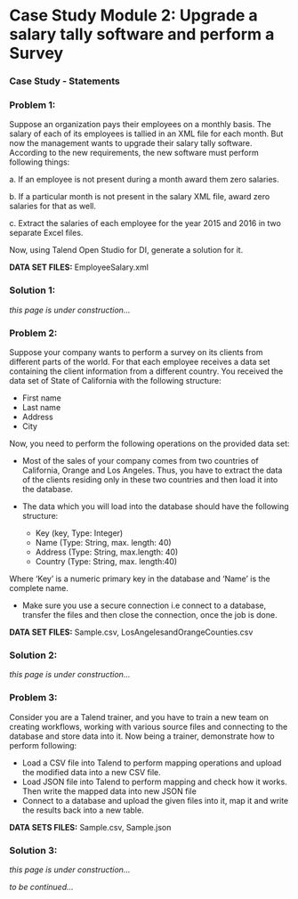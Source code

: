 # Case Study Module 2: Upgrade a salary tally software and perform a Survey

### Case Study - Statements

### Problem 1:

Suppose an organization pays their employees on a monthly basis. The salary of each of its employees is tallied in an XML file for each month. But now the management wants to upgrade their salary tally software. According to the new requirements, the new software must perform following things:

a. If an employee is not present during a month award them zero salaries.

b. If a particular month is not present in the salary XML file, award zero salaries for that as well.

c. Extract the salaries of each employee for the year 2015 and 2016 in two separate Excel files.

Now, using Talend Open Studio for DI, generate a solution for it.

**DATA SET FILES:** EmployeeSalary.xml

### Solution 1:

_this page is under construction..._ 

### Problem 2:

Suppose your company wants to perform a survey on its clients from different parts of the world. For that each employee receives a data set containing the client information from a different country. You received the data set of State of California with the following structure:
- First name
- Last name
- Address
- City

Now, you need to perform the following operations on the provided data set:
- Most of the sales of your company comes from two countries of California, Orange and Los Angeles. Thus, you have to extract the data of the clients residing only in these two countries and then load it into the database.
- The data which you will load into the database should have the following structure:

  - Key (key, Type: Integer)
  - Name (Type: String, max. length: 40)
  - Address (Type: String, max.length: 40) 
  - Country (Type: String, max. length:40)

Where ‘Key’ is a numeric primary key in the database and ‘Name’ is the complete name.

- Make sure you use a secure connection i.e connect to a database, transfer the files and then close the connection, once the job is done.

**DATA SET FILES:** Sample.csv, LosAngelesandOrangeCounties.csv

### Solution 2:

_this page is under construction..._

### Problem 3:
Consider you are a Talend trainer, and you have to train a new team on creating workflows, working with various source files and connecting to the database and store data into it. Now being a trainer, demonstrate how to perform following:

- Load a CSV file into Talend to perform mapping operations and upload the modified data into a new CSV file.
- Load JSON file into Talend to perform mapping and check how it works. Then write the mapped data into new JSON file
- Connect to a database and upload the given files into it, map it and write the results back into a new table.

**DATA SETS FILES:** Sample.csv, Sample.json

### Solution 3:

_this page is under construction..._

_to be continued..._ 

